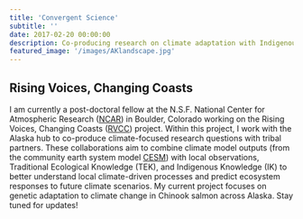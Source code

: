 ```yaml
---
title: 'Convergent Science'
subtitle: ''
date: 2017-02-20 00:00:00
description: Co-producing research on climate adaptation with Indigenous communities in Alaska
featured_image: '/images/AKlandscape.jpg'
---
```




## Rising Voices, Changing Coasts

I am currently a post-doctoral fellow at the N.S.F. National Center for Atmospheric Research ([NCAR](https://ncar.ucar.edu/)) in Boulder, Colorado working on the Rising Voices, Changing Coasts ([RVCC](https://www.rvcchub.org/)) project. Within this project, I work with the Alaska hub to co-produce climate-focused research questions with tribal partners. These collaborations aim to combine climate model outputs (from the community earth system model [CESM](https://www.cesm.ucar.edu/)) with local observations, Traditional Ecological Knowledge (TEK), and Indigenous Knowledge (IK) to better understand local climate-driven processes and predict ecosystem responses to future climate scenarios. My current project focuses on genetic adaptation to climate change in Chinook salmon across Alaska. Stay tuned for updates!

